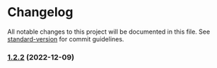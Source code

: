 # Changelog

All notable changes to this project will be documented in this file. See [standard-version](https://github.com/conventional-changelog/standard-version) for commit guidelines.

### [1.2.2](https://github.com/crestamr/AutomaticChangeLog/compare/v1.2.3...v1.2.2) (2022-12-09)
